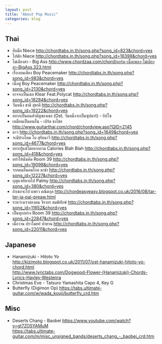 ```yaml
---
layout: post
title: "About Pop Music"
categories: blog
---
```

## Thai
- บีบมือ Niece  <http://chordtabs.in.th/song.php?song_id=823&chord=yes>
- ไปพัก Niece  <http://chordtabs.in.th/song.php?song_id=16398&chord=yes>
- ไม่เดียงสา - Big Ass  <http://www.chordzaa.com/chord/คอร์ด-เนื้อเพลง-ไม่เดียงสา-BigAss.323.html>
- เรื่องบนเตียง Boy Peacemaker  <http://chordtabs.in.th/song.php?song_id=983&chord=yes>
- เนื้อคู่ Boy Peacemaker  <http://chordtabs.in.th/song.php?song_id=2130&chord=yes>
- อาจจะเป็นเธอ Klear Feat.Polycat  <http://chordtabs.in.th/song.php?song_id=18284&chord=yes>
- วันหนึ่ง ชาติ สุชาติ  <http://chordtabs.in.th/song.php?song_id=19222&chord=yes>
- อยากเป็นคนสำคัญของเธอ (Ost. วันหนึ่งจะเป็นซุปตาร์) - ยิปโซ  
- เหมือนเป็นคนอื่น - เบิร์ด ธงไชย  <http://www.guitarthai.com/chord/chordview.asp?QID=2145>  
- ดาว  <http://chordtabs.in.th/song.php?song_id=1649&chord=yes>
- จะมีบ้างไหม โบ สุรัตนาวี  <http://chordtabs.in.th/song.php?song_id=4677&chord=yes>
- อยากรู้แต่ไม่อยากถาม Calories Blah Blah  <http://chordtabs.in.th/song.php?song_id=418&chord=yes>
- อย่าให้ฉันคิด Room 39  <http://chordtabs.in.th/song.php?song_id=19098&chord=yes>
- จากคนอื่นคนไกล มาช่า  <http://chordtabs.in.th/song.php?song_id=12227&chord=yes>
- กุญแจที่หายไป Palmy  <http://chordtabs.in.th/song.php?song_id=380&chord=yes>
- ถ้าเธอจะไป แพรว คณิตกุล  <http://chordeasyeasy.blogspot.co.uk/2016/08/tar-ter-ja-pai-preaw.html>
- ระหว่างเราสองคน จิรากร สมพิทักษ์ <http://chordtabs.in.th/song.php?song_id=11652&chord=yes>
- เป็นทุกอย่าง Room 39 <http://chordtabs.in.th/song.php?song_id=22847&chord=yes>
- เมื่อวาน ปราโมทย์ ปาทาน <http://chordtabs.in.th/song.php?song_id=22011&chord=yes>
## Japanese
- Hanamizuki - Hitoto Yo  
<http://kizimoto.blogspot.co.uk/2011/07/ost-hanamizuki-hitoto-yo-chord.html>  
<http://www.lyrictabs.com/Dogwood-Flower-(Hanamizuki)-Chords-Lyrics-Hayley-Westenra>  
- Christmas Eve - Tatsuro Yamashita
Capo 4, Key G
- Butterfly (Digimon Op) <https://tabs.ultimate-guitar.com/w/wada_kouji/butterfly_crd.htm>

## Misc
- Deserts Chang - Baobei <https://www.youtube.com/watch?v=gt7ZO5YAMuM>  
<https://tabs.ultimate-guitar.com/m/misc_unsigned_bands/deserts_chang_-_baobei_crd.htm>



